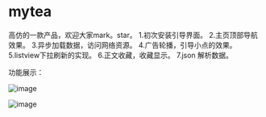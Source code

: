 # mytea
高仿的一款产品，欢迎大家mark。star。
1.初次安装引导界面。
2.主页顶部导航效果。
3.异步加载数据，访问网络资源。
4.广告轮播，引导小点的效果。
5.listview下拉刷新的实现。
6.正文收藏，收藏显示。
7.json 解析数据。

功能展示：

![image](https://github.com/1329800796/XMtea/raw/master/screenshots/n1.jpg)

![image](https://github.com/1329800796/XMtea/raw/master/screenshots/m1.jpg)


